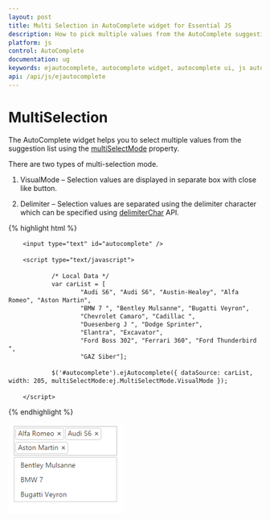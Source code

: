 ```yaml
---
layout: post
title: Multi Selection in AutoComplete widget for Essential JS
description: How to pick multiple values from the AutoComplete suggestion items.
platform: js
control: AutoComplete
documentation: ug
keywords: ejautocomplete, autocomplete widget, autocomplete ui, js autocomplete, jquery autocomplete, web autocomplete, ej autocomplete, essential javascript autocomplete,
api: /api/js/ejautocomplete
---
```


# MultiSelection

The AutoComplete widget helps you to select multiple values from the suggestion list using the [multiSelectMode](https://help.syncfusion.com/api/js/ejautocomplete#members:multiselectmode) property.

There are two types of multi-selection mode.

1. VisualMode – Selection values are displayed in separate box with close like button.

2. Delimiter – Selection values are separated using the delimiter character which can be specified using [delimiterChar](https://help.syncfusion.com/api/js/ejautocomplete#members:delimiterchar) API. 

{% highlight html %}

        
        <input type="text" id="autocomplete" />
        
        <script type="text/javascript">
        
                /* Local Data */
                var carList = [
                        "Audi S6", "Audi S6", "Austin-Healey", "Alfa Romeo", "Aston Martin",
                        "BMW 7 ", "Bentley Mulsanne", "Bugatti Veyron",
                        "Chevrolet Camaro", "Cadillac ",
                        "Duesenberg J ", "Dodge Sprinter",
                        "Elantra", "Excavator",
                        "Ford Boss 302", "Ferrari 360", "Ford Thunderbird ",
                        "GAZ Siber"];
        
                $('#autocomplete').ejAutocomplete({ dataSource: carList, width: 205, multiSelectMode:ej.MultiSelectMode.VisualMode });
        
        </script>
        


{% endhighlight %}



![AutoComplete-Multiselection](multiselection_images\multiselection_img1.png)

